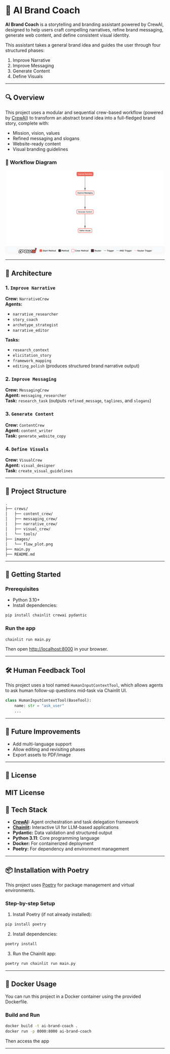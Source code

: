 # 🤖 AI Brand Coach

**AI Brand Coach** is a storytelling and branding assistant powered by CrewAI, designed to help users craft compelling narratives, refine brand messaging, generate web content, and define consistent visual identity.

This assistant takes a general brand idea and guides the user through four structured phases:

1. Improve Narrative  
2. Improve Messaging  
3. Generate Content  
4. Define Visuals  

---

## 🔍 Overview

This project uses a modular and sequential crew-based workflow (powered by [CrewAI](https://github.com/joaomdmoura/crewAI)) to transform an abstract brand idea into a full-fledged brand story, complete with:

- Mission, vision, values  
- Refined messaging and slogans  
- Website-ready content  
- Visual branding guidelines  

### 🔁 Workflow Diagram

![Flow Diagram](images/flow_plot.png)

---

## 🧠 Architecture

### 1. `Improve Narrative`
**Crew:** `NarrativeCrew`  
**Agents:**  
- `narrative_researcher`
- `story_coach`
- `archetype_strategist`
- `narrative_editor`

**Tasks:**  
- `research_context`
- `elicitation_story`
- `framework_mapping`
- `editing_polish` (produces structured brand narrative output)

### 2. `Improve Messaging`
**Crew:** `MessagingCrew`  
**Agent:** `messaging_researcher`  
**Task:** `research_task` (outputs `refined_message`, `taglines`, and `slogans`)

### 3. `Generate Content`
**Crew:** `ContentCrew`  
**Agent:** `content_writer`  
**Task:** `generate_website_copy`

### 4. `Define Visuals`
**Crew:** `VisualCrew`  
**Agent:** `visual_designer`  
**Task:** `create_visual_guidelines`

---

## 🧩 Project Structure

```
.
├── crews/
│   ├── content_crew/
│   ├── messaging_crew/
│   ├── narrative_crew/
│   ├── visual_crew/
│   └── tools/
├── images/
│   └── flow_plot.png
├── main.py
├── README.md
```

---

## 🚀 Getting Started

### Prerequisites

- Python 3.10+
- Install dependencies:
```bash
pip install chainlit crewai pydantic
```

### Run the app

```bash
chainlit run main.py
```

Then open [http://localhost:8000](http://localhost:8000) in your browser.

---

## 🛠️ Human Feedback Tool

This project uses a tool named `HumanInputContextTool`, which allows agents to ask human follow-up questions mid-task via Chainlit UI.

```python
class HumanInputContextTool(BaseTool):
    name: str = "ask_user"
    ...
```

---

## 📌 Future Improvements

- Add multi-language support  
- Allow editing and revisiting phases  
- Export assets to PDF/image  

---

## 📃 License

MIT License
---

## 🧰 Tech Stack

- **[CrewAI](https://github.com/joaomdmoura/crewAI):** Agent orchestration and task delegation framework
- **[Chainlit](https://github.com/Chainlit/chainlit):** Interactive UI for LLM-based applications
- **Pydantic:** Data validation and structured output
- **Python 3.11**: Core programming language
- **Docker:** For containerized deployment
- **Poetry:** For dependency and environment management

---

## 📦 Installation with Poetry

This project uses [Poetry](https://python-poetry.org/) for package management and virtual environments.

### Step-by-step Setup

1. Install Poetry (if not already installed):

```bash
pip install poetry
```

2. Install dependencies:

```bash
poetry install
```

3. Run the Chainlit app:

```bash
poetry run chainlit run main.py
```

---

## 🐳 Docker Usage

You can run this project in a Docker container using the provided Dockerfile.

### Build and Run

```bash
docker build -t ai-brand-coach .
docker run -p 8000:8000 ai-brand-coach
```

Then access the app

---